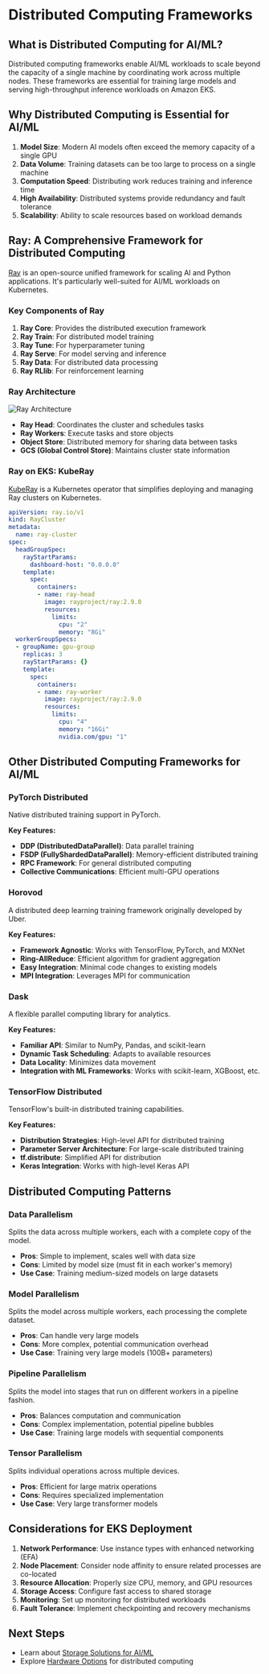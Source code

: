 # Distributed Computing Frameworks

## What is Distributed Computing for AI/ML?

Distributed computing frameworks enable AI/ML workloads to scale beyond the capacity of a single machine by coordinating work across multiple nodes. These frameworks are essential for training large models and serving high-throughput inference workloads on Amazon EKS.

## Why Distributed Computing is Essential for AI/ML

1. **Model Size**: Modern AI models often exceed the memory capacity of a single GPU
2. **Data Volume**: Training datasets can be too large to process on a single machine
3. **Computation Speed**: Distributing work reduces training and inference time
4. **High Availability**: Distributed systems provide redundancy and fault tolerance
5. **Scalability**: Ability to scale resources based on workload demands

## Ray: A Comprehensive Framework for Distributed Computing

[Ray](https://www.ray.io/) is an open-source unified framework for scaling AI and Python applications. It's particularly well-suited for AI/ML workloads on Kubernetes.

### Key Components of Ray

1. **Ray Core**: Provides the distributed execution framework
2. **Ray Train**: For distributed model training
3. **Ray Tune**: For hyperparameter tuning
4. **Ray Serve**: For model serving and inference
5. **Ray Data**: For distributed data processing
6. **Ray RLlib**: For reinforcement learning

### Ray Architecture

![Ray Architecture](https://docs.ray.io/en/latest/_images/ray-architecture.png)

- **Ray Head**: Coordinates the cluster and schedules tasks
- **Ray Workers**: Execute tasks and store objects
- **Object Store**: Distributed memory for sharing data between tasks
- **GCS (Global Control Store)**: Maintains cluster state information

### Ray on EKS: KubeRay

[KubeRay](https://ray-project.github.io/kuberay/) is a Kubernetes operator that simplifies deploying and managing Ray clusters on Kubernetes.

```yaml
apiVersion: ray.io/v1
kind: RayCluster
metadata:
  name: ray-cluster
spec:
  headGroupSpec:
    rayStartParams:
      dashboard-host: "0.0.0.0"
    template:
      spec:
        containers:
        - name: ray-head
          image: rayproject/ray:2.9.0
          resources:
            limits:
              cpu: "2"
              memory: "8Gi"
  workerGroupSpecs:
  - groupName: gpu-group
    replicas: 3
    rayStartParams: {}
    template:
      spec:
        containers:
        - name: ray-worker
          image: rayproject/ray:2.9.0
          resources:
            limits:
              cpu: "4"
              memory: "16Gi"
              nvidia.com/gpu: "1"
```

## Other Distributed Computing Frameworks for AI/ML

### PyTorch Distributed

Native distributed training support in PyTorch.

**Key Features:**
- **DDP (DistributedDataParallel)**: Data parallel training
- **FSDP (FullyShardedDataParallel)**: Memory-efficient distributed training
- **RPC Framework**: For general distributed computing
- **Collective Communications**: Efficient multi-GPU operations

### Horovod

A distributed deep learning training framework originally developed by Uber.

**Key Features:**
- **Framework Agnostic**: Works with TensorFlow, PyTorch, and MXNet
- **Ring-AllReduce**: Efficient algorithm for gradient aggregation
- **Easy Integration**: Minimal code changes to existing models
- **MPI Integration**: Leverages MPI for communication

### Dask

A flexible parallel computing library for analytics.

**Key Features:**
- **Familiar API**: Similar to NumPy, Pandas, and scikit-learn
- **Dynamic Task Scheduling**: Adapts to available resources
- **Data Locality**: Minimizes data movement
- **Integration with ML Frameworks**: Works with scikit-learn, XGBoost, etc.

### TensorFlow Distributed

TensorFlow's built-in distributed training capabilities.

**Key Features:**
- **Distribution Strategies**: High-level API for distributed training
- **Parameter Server Architecture**: For large-scale distributed training
- **tf.distribute**: Simplified API for distribution
- **Keras Integration**: Works with high-level Keras API

## Distributed Computing Patterns

### Data Parallelism

Splits the data across multiple workers, each with a complete copy of the model.

- **Pros**: Simple to implement, scales well with data size
- **Cons**: Limited by model size (must fit in each worker's memory)
- **Use Case**: Training medium-sized models on large datasets

### Model Parallelism

Splits the model across multiple workers, each processing the complete dataset.

- **Pros**: Can handle very large models
- **Cons**: More complex, potential communication overhead
- **Use Case**: Training very large models (100B+ parameters)

### Pipeline Parallelism

Splits the model into stages that run on different workers in a pipeline fashion.

- **Pros**: Balances computation and communication
- **Cons**: Complex implementation, potential pipeline bubbles
- **Use Case**: Training large models with sequential components

### Tensor Parallelism

Splits individual operations across multiple devices.

- **Pros**: Efficient for large matrix operations
- **Cons**: Requires specialized implementation
- **Use Case**: Very large transformer models

## Considerations for EKS Deployment

1. **Network Performance**: Use instance types with enhanced networking (EFA)
2. **Node Placement**: Consider node affinity to ensure related processes are co-located
3. **Resource Allocation**: Properly size CPU, memory, and GPU resources
4. **Storage Access**: Configure fast access to shared storage
5. **Monitoring**: Set up monitoring for distributed workloads
6. **Fault Tolerance**: Implement checkpointing and recovery mechanisms

## Next Steps

- Learn about [Storage Solutions for AI/ML](storage-solutions.md)
- Explore [Hardware Options](hardware-options.md) for distributed computing

